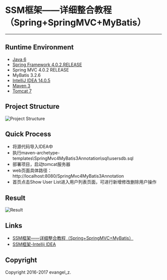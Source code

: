 # SSM框架——详细整合教程（Spring+SpringMVC+MyBatis）
---
## Runtime Environment
 - [Java 6](http://www.oracle.com/technetwork/java/javase/downloads/jdk6downloads-1902814.html)
 - [Spring Framework 4.0.2.RELEASE](http://projects.spring.io/spring-framework)
 - Spring MVC 4.0.2 RELEASE
 - MyBatis 3.2.6
 - [IntelliJ IDEA 14.0.5](http://www.jetbrains.com/idea/download/index.html)
 - [Maven 3](http://maven.apache.org/)
 - [Tomcat 7](http://tomcat.apache.org/)

## Project Structure
![Project Structure](http://img.my.csdn.net/uploads/201704/13/1492071599_7615.png)

## Quick Process
* 将源代码导入IDEA中
* 执行maven-archetype-templates\SpringMvc4MyBatis3Annotation\sql\usersdb.sql
* 部署项目，启动tomcat服务器
* web页面具体路径：http://localhost:8080/SpringMvc4MyBatis3Annotation
* 首页点击Show User List进入用户列表页面，可进行新增修改删除用户操作

## Result
![Result](http://img.my.csdn.net/uploads/201704/14/1492132405_8083.png)

## Links
- [SSM框架——详细整合教程（Spring+SpringMVC+MyBatis）](http://blog.csdn.net/zhshulin/article/details/37956105)
- [SSM框架-Intellij IDEA](http://blog.csdn.net/yirentianran/article/details/52706289)

## Copyright
Copyright 2016-2017 evangel_z.
